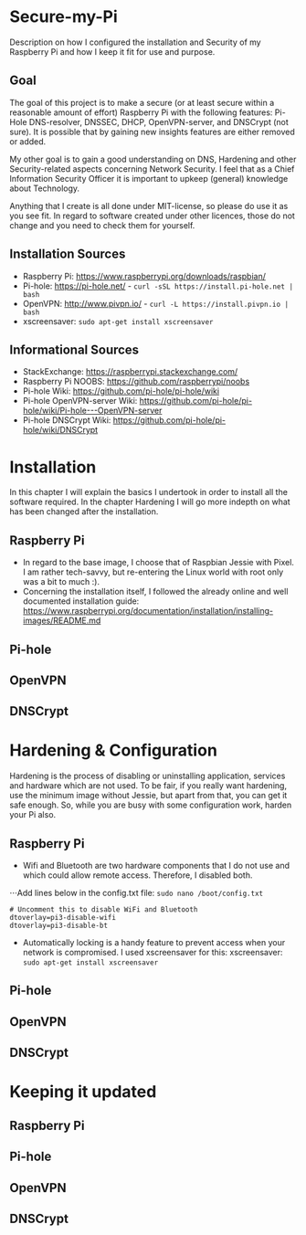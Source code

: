 # Secure-my-Pi
Description on how I configured the installation and Security of my Raspberry Pi and how I keep it fit for use and purpose.

## Goal
The goal of this project is to make a secure (or at least secure within a reasonable amount of effort) Raspberry Pi with the following features: Pi-Hole DNS-resolver, DNSSEC, DHCP, OpenVPN-server, and DNSCrypt (not sure). It is possible that by gaining new insights features are either removed or added.

My other goal is to gain a good understanding on DNS, Hardening and other Security-related aspects concerning Network Security. I feel that as a Chief Information Security Officer it is important to upkeep (general) knowledge about Technology.

Anything that I create is all done under MIT-license, so please do use it as you see fit. In regard to software created under other licences, those do not change and you need to check them for yourself.

## Installation Sources
- Raspberry Pi: https://www.raspberrypi.org/downloads/raspbian/
- Pi-hole: https://pi-hole.net/ - `curl -sSL https://install.pi-hole.net | bash`
- OpenVPN: http://www.pivpn.io/ - `curl -L https://install.pivpn.io | bash`
- xscreensaver: `sudo apt-get install xscreensaver`

## Informational Sources
- StackExchange: https://raspberrypi.stackexchange.com/
- Raspberry Pi NOOBS: https://github.com/raspberrypi/noobs
- Pi-hole Wiki: https://github.com/pi-hole/pi-hole/wiki
- Pi-hole OpenVPN-server Wiki: https://github.com/pi-hole/pi-hole/wiki/Pi-hole---OpenVPN-server
- Pi-hole DNSCrypt Wiki: https://github.com/pi-hole/pi-hole/wiki/DNSCrypt

# Installation
In this chapter I will explain the basics I undertook in order to install all the software required. In the chapter Hardening I will go more indepth on what has been changed after the installation.

## Raspberry Pi
- In regard to the base image, I choose that of Raspbian Jessie with Pixel. I am rather tech-savvy, but re-entering the Linux world with root only was a bit to much :).
- Concerning the installation itself, I followed the already online and well documented installation guide: https://www.raspberrypi.org/documentation/installation/installing-images/README.md

## Pi-hole

## OpenVPN

## DNSCrypt

# Hardening & Configuration
Hardening is the process of disabling or uninstalling application, services and hardware which are not used. To be fair, if you really want hardening, use the minimum image without Jessie, but apart from that, you can get it safe enough. So, while you are busy with some configuration work, harden your Pi also.

## Raspberry Pi

- Wifi and Bluetooth are two hardware components that I do not use and which could allow remote access. Therefore, I disabled both.

⋅⋅⋅Add lines below in the config.txt file: `sudo nano /boot/config.txt`
```
# Uncomment this to disable WiFi and Bluetooth
dtoverlay=pi3-disable-wifi
dtoverlay=pi3-disable-bt
```
- Automatically locking is a handy feature to prevent access when your network is compromised. I used xscreensaver for this: xscreensaver: `sudo apt-get install xscreensaver`

## Pi-hole

## OpenVPN

## DNSCrypt

# Keeping it updated

## Raspberry Pi

## Pi-hole

## OpenVPN

## DNSCrypt
